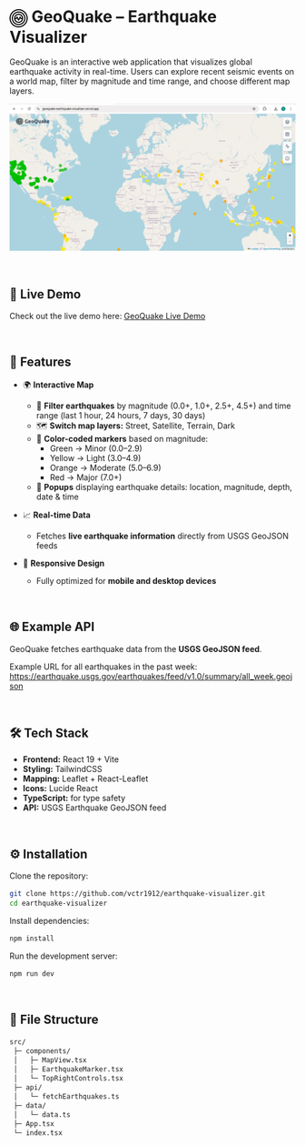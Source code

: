 # <img src="public/logo.png" alt="GeoQuake Logo" width="32" height="32" style="vertical-align: middle;"> GeoQuake – Earthquake Visualizer

GeoQuake is an interactive web application that visualizes global earthquake activity in real-time. Users can explore recent seismic events on a world map, filter by magnitude and time range, and choose different map layers.  

![GeoQuake Screenshot](public/screenshot.png)


<br>

## 🔗 Live Demo

Check out the live demo here: [GeoQuake Live Demo](https://geoquake-earthquake-visualizer.vercel.app/)

<br>

## 🚀 Features

- 🌍 **Interactive Map**
  - 🔎 **Filter earthquakes** by magnitude (0.0+, 1.0+, 2.5+, 4.5+) and time range (last 1 hour, 24 hours, 7 days, 30 days)  
  - 🗺️ **Switch map layers:** Street, Satellite, Terrain, Dark  
  - 🎨 **Color-coded markers** based on magnitude:  
    - Green → Minor (0.0–2.9)  
    - Yellow → Light (3.0–4.9)  
    - Orange → Moderate (5.0–6.9)  
    - Red → Major (7.0+)  
  - 📝 **Popups** displaying earthquake details: location, magnitude, depth, date & time  

- 📈 **Real-time Data**
  - Fetches **live earthquake information** directly from USGS GeoJSON feeds  

- 📱 **Responsive Design**
  - Fully optimized for **mobile and desktop devices**

<br>

## 🌐 Example API

GeoQuake fetches earthquake data from the **USGS GeoJSON feed**.  

Example URL for all earthquakes in the past week:  
https://earthquake.usgs.gov/earthquakes/feed/v1.0/summary/all_week.geojson

<br>

## 🛠️ Tech Stack

- **Frontend:** React 19 + Vite  
- **Styling:** TailwindCSS  
- **Mapping:** Leaflet + React-Leaflet  
- **Icons:** Lucide React  
- **TypeScript:** for type safety  
- **API:** USGS Earthquake GeoJSON feed

<br>

## ⚙️ Installation

Clone the repository:

```bash
git clone https://github.com/vctr1912/earthquake-visualizer.git
cd earthquake-visualizer
```

Install dependencies:
```bash
npm install
```

Run the development server:
```bash
npm run dev
```

<br>

## 📂 File Structure

```
src/
 ├─ components/
 │   ├─ MapView.tsx
 │   ├─ EarthquakeMarker.tsx
 │   └─ TopRightControls.tsx
 ├─ api/
 │   └─ fetchEarthquakes.ts
 ├─ data/
 │   └─ data.ts
 ├─ App.tsx
 └─ index.tsx
```
